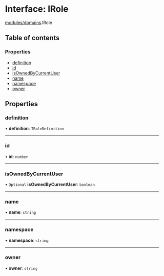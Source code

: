 # Interface: IRole

[modules/domains](../modules/modules_domains.md).IRole

## Table of contents

### Properties

- [definition](modules_domains.IRole.md#definition)
- [id](modules_domains.IRole.md#id)
- [isOwnedByCurrentUser](modules_domains.IRole.md#isownedbycurrentuser)
- [name](modules_domains.IRole.md#name)
- [namespace](modules_domains.IRole.md#namespace)
- [owner](modules_domains.IRole.md#owner)

## Properties

### definition

• **definition**: `IRoleDefinition`

___

### id

• **id**: `number`

___

### isOwnedByCurrentUser

• `Optional` **isOwnedByCurrentUser**: `boolean`

___

### name

• **name**: `string`

___

### namespace

• **namespace**: `string`

___

### owner

• **owner**: `string`
